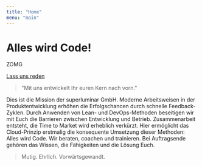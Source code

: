 ```yaml
---
title: "Home"
menu: "main"
---
```

<div class="center px2 py4">
<h1 class="h1 h0-responsive mt4 mb0 regular">Alles wird Code!</h1>
<p class="h3">ZOMG</p>
<a href="#" class="h3 btn btn-primary mb4">Lass uns reden</a>
</div>

<div class="clearfix mxn2">
<div class="sm-col sm-col-6 px2">
<blockquote>
"Mit uns entwickelt Ihr euren Kern nach vorn."
</blockquote>
Dies ist die Mission der superluminar GmbH.
Moderne Arbeitsweisen in der Produktentwicklung erhöhen die Erfolgschancen durch schnelle Feedback-Zyklen. Durch Anwenden von Lean- und DevOps-Methoden beseitigen wir mit Euch die Barrieren zwischen Entwicklung und Betrieb. Zusammenarbeit entsteht, die Time to Market wird erheblich verkürzt. Hier ermöglicht das Cloud-Prinzip erstmalig die konsequente Umsetzung dieser Methoden: Alles wird Code.
Wir beraten, coachen und trainieren. Bei Auftragsende gehören das Wissen, die Fähigkeiten und die Lösung Euch.

</div>
<div class="sm-col sm-col-6 px2">
<blockquote>
Mutig. Ehrlich. Vorwärtsgewandt.
</blockquote>
</div>

</div>

